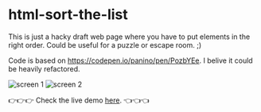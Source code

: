 # html-sort-the-list
This is just a hacky draft web page where you have to put elements in the right order. Could be useful for a puzzle or escape room. ;)

Code is based on https://codepen.io/panino/pen/PozbYEe. I belive it could be heavily refactored.

![screen 1](https://github.com/zommerfelds/html-sort-the-list/assets/1260622/f63fa1ee-6c86-432f-8bde-5e6ea9781e6c)
![screen 2](https://github.com/zommerfelds/html-sort-the-list/assets/1260622/96c1de00-813f-4461-b484-df1c18af2db6)

👉👉👉 Check the live demo [here](https://zommerfelds.github.io/html-sort-the-list/). 👈👈👈